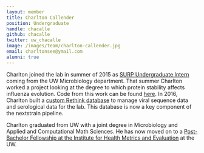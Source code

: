 ```yaml
---
layout: member
title: Charlton Callender
position: Undergraduate
handle: chacalle
github: chacalle
twitter: uw_chacalle
image: /images/team/charlton-callender.jpg
email: charltonsee@ymail.com
alumni: true
---
```


Charlton joined the lab in summer of 2015 as [SURP Undergraduate Intern](https://www.fredhutch.org/en/education-training/undergraduate-students.html) coming from the UW Microbiology department. That summer Charlton worked a project looking at the degree to which protein stability affects influenza evolution. Code from this work can be found [here](https://github.com/blab/stability). In 2016, Charlton built a [custom Rethink database](/projects/fauna/) to manage viral sequence data and serological data for the lab. This database is now a key component of the nextstrain pipeline.

Charlton graduated from UW with a joint degree in Microbiology and Applied and Computational Math Sciences. He has now moved on to a [Post-Bachelor Fellowship at the Institute for Health Metrics and Evaluation](http://www.healthdata.org/post-bachelor-fellowship) at the UW.
